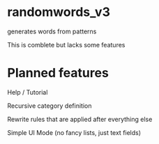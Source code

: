 # randomwords_v3
generates words from patterns

This is comblete but lacks some features

# Planned features
Help / Tutorial

Recursive category definition

Rewrite rules that are applied after everything else

Simple UI Mode (no fancy lists, just text fields)
